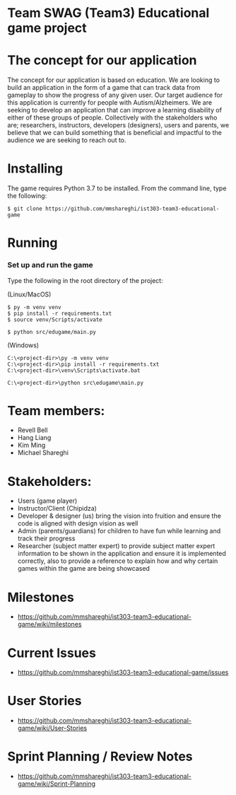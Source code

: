 # Team SWAG (Team3) Educational game project 

# The concept for our application

The concept for our application is based on education. We are looking to build an application in the form of a game 
that can track data from gameplay to show the progress of any given user. Our target audience for this application is 
currently for people with Autism/Alzheimers. We are seeking to develop an application that can improve a learning 
disability of either of these groups of people. Collectively with the stakeholders who are; researchers, instructors, 
developers (designers), users and parents, we believe that we can build something that is beneficial and impactful to 
the audience we are seeking to reach out to. 

# Installing

The game requires Python 3.7 to be installed. From the command line, type the following:

```
$ git clone https://github.com/mmshareghi/ist303-team3-educational-game
```

# Running 

### Set up and run the game

Type the following in the root directory of the project:

(Linux/MacOS)
```
$ py -m venv venv
$ pip install -r requirements.txt
$ source venv/Scripts/activate

$ python src/edugame/main.py
```

(Windows)
```
C:\<project-dir>\py -m venv venv
C:\<project-dir>\pip install -r requirements.txt
C:\<project-dir>\venv\Scripts\activate.bat

C:\<project-dir>\python src\edugame\main.py
```

# Team members:
- Revell Bell
- Hang Liang
- Kim Ming
- Michael Shareghi

# Stakeholders:
- Users (game player)
- Instructor/Client (Chipidza)
- Developer & designer (us)
  bring the vision into fruition and ensure the code is aligned with design vision as well
- Admin (parents/guardians)
  for children to have fun while learning and track their progress
- Researcher (subject matter expert)
  to provide subject matter expert information to be shown in the application and ensure it is implemented correctly, 
  also to provide a   reference to explain how and why certain games within the game are being showcased

# Milestones
- https://github.com/mmshareghi/ist303-team3-educational-game/wiki/milestones

# Current Issues
- https://github.com/mmshareghi/ist303-team3-educational-game/issues
  
# User Stories
- https://github.com/mmshareghi/ist303-team3-educational-game/wiki/User-Stories

# Sprint Planning / Review Notes
- https://github.com/mmshareghi/ist303-team3-educational-game/wiki/Sprint-Planning
